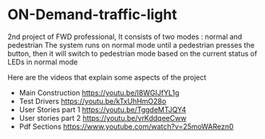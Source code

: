 # ON-Demand-traffic-light
2nd project of FWD professional,
It consists of two modes : normal and pedestrian 
The system runs on normal mode until a pedestrian presses the button, then it will switch to pedestrian mode based on the current status of LEDs in normal mode

Here are the videos that explain some aspects of the project
* Main Construction 
  https://youtu.be/I8WGIJfYL1g
 * Test Drivers 
  https://youtu.be/kTxUhHmO28o
 * User Stories part 1
 https://youtu.be/TggdeMTJQY4
 * User stories part 2
 https://youtu.be/vrKddqeeCww
 * Pdf Sections
 https://www.youtube.com/watch?v=25moWARezn0
